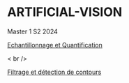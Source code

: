 # ARTIFICIAL-VISION
Master 1 
S2 
2024

[Echantillonnage et Quantification ](https://github.com/leila-kasmi-lk150/ARTIFICIAL-VISION/blob/main/Leila_Kasmi_ex1.m)

< br /> 

[Filtrage et détection de contours](https://github.com/leila-kasmi-lk150/ARTIFICIAL-VISION/blob/main/Leila_Kasmi_TP2.m)
